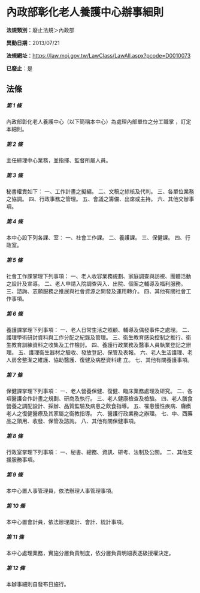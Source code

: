 # 內政部彰化老人養護中心辦事細則

**法規類別**：廢止法規＞內政部

**異動日期**：2013/07/21  

**法規網址**：https://law.moj.gov.tw/LawClass/LawAll.aspx?pcode=D0010073

**已廢止**：是



## 法條
##### 第 1 條
內政部彰化老人養護中心（以下簡稱本中心）為處理內部單位之分工職掌
，訂定本細則。

##### 第 2 條
主任綜理中心業務，並指揮、監督所屬人員。

##### 第 3 條
秘書權責如下： 
一、工作計畫之擬編。 
二、文稿之綜核及代判。 
三、各單位業務之協調。 
四、行政事務之管理。 
五、會議之籌備、出席或主持。 
六、其他交辦事項。

##### 第 4 條
本中心設下列各課、室： 
一、社會工作課。 
二、養護課。 
三、保健課。 
四、行政室。

##### 第 5 條
社會工作課掌理下列事項： 
一、老人收容業務規劃、家庭調查與訪視、團體活動之設計及宣導。 
二、老人申請入院調查與入、出院、個案之輔導及福利服務。 
三、諮詢、志願服務之推展與社會資源之開發及運用轉介。 
四、其他有關社會工作事項。

##### 第 6 條
養護課掌理下列事項： 
一、老人日常生活之照顧、輔導及偶發事件之處理。 
二、護理學術研討資料與工作分配之紀錄及管理。 
三、衛生教育感染控制之推行、衛生教育訓練資料之收集及工作檢討。 
四、養護行政業務及醫事人員執業登記之辦理。 
五、護理衛生器材之驗收、發放登記、保管及表報。 
六、老人生活護理、老人房舍整潔之維護、協助醫護、復健及病歷資料建
    立。 
七、其他有關養護事項。

##### 第 7 條
保健課掌理下列事項： 
一、老人營養保健、復健、臨床業務處理及研究。 
二、各項醫護合作計畫之規劃、研商及執行。 
三、老人健康檢查及檢驗。 
四、老人膳食營養之調配設計、採辦、品質監驗及病患之飲食指導。 
五、罹患慢性疾病、癱瘓老人之復健醫療及其家屬之衛教指導。 
六、醫護行政業務之辦理。 
七、中、西藥品之領用、收發、保管及諮詢。 
八、其他有關保健事項。

##### 第 8 條
行政室掌理下列事項： 
一、秘書、總務、資訊、研考、法制及公關。 
二、其他支援服務事項。

##### 第 9 條
本中心置人事管理員，依法辦理人事管理事項。

##### 第 10 條
本中心置會計員，依法辦理歲計、會計、統計事項。

##### 第 11 條
本中心處理業務，實施分層負責制度，依分層負責明細表逐級授權決定。

##### 第 12 條
本辦事細則自發布日施行。


